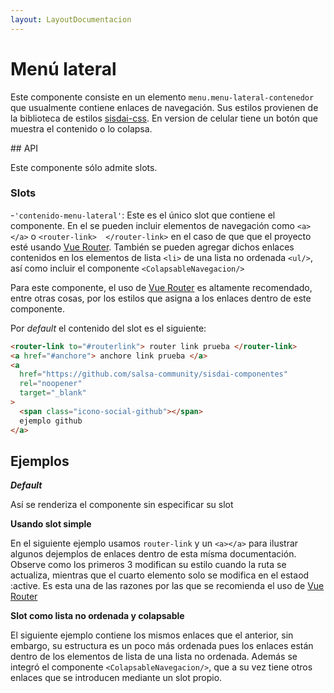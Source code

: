 ```yaml
---
layout: LayoutDocumentacion
---
```


# Menú lateral

Este componente consiste en un elemento `menu.menu-lateral-contenedor` que usualmente contiene enlaces de navegación. Sus estilos provienen de la biblioteca de estilos [sisdai-css](https://github.com/salsa-community/sisdai-css). En version de celular tiene un botón que muestra el contenido o lo colapsa.

<menu-lateral-basico/>

<section id="api">
## API

Este componente sólo admite slots.

### Slots

-`'contenido-menu-lateral'`: Este es el único slot que contiene el componente. En el se pueden incluir elementos de navegación como `<a></a>` o `<router-link>  </router-link>` en el caso de que que el proyecto esté usando [Vue Router](https://router.vuejs.org/). También se pueden agregar dichos enlaces contenidos en los elementos de lista `<li>` de una lista no ordenada `<ul/>`, así como incluir el componente `<ColapsableNavegacion/>`

Para este componente, el uso de [Vue Router](https://router.vuejs.org/) es altamente recomendado, entre otras cosas, por los estilos que asigna a los enlaces dentro de este componente.

Por _default_ el contenido del slot es el siguiente:

```html
<router-link to="#routerlink"> router link prueba </router-link>
<a href="#anchore"> anchore link prueba </a>
<a
  href="https://github.com/salsa-community/sisdai-componentes"
  rel="noopener"
  target="_blank"
>
  <span class="icono-social-github"></span>
  ejemplo github
</a>
```

</section>

<section id="ejemplos">

## Ejemplos

**_Default_**

Así se renderiza el componente sin especificar su slot

<utils-ejemplo-doc ruta="menu-lateral/default.vue"/>

**Usando slot simple**

En el siguiente ejemplo usamos `router-link` y un `<a></a>` para ilustrar algunos dejemplos de enlaces dentro de esta mísma documentación. Observe como los primeros 3 modifican su estilo cuando la ruta se actualiza, mientras que el cuarto elemento solo se modifica en el estaod :active. Es esta una de las razones por las que se recomienda el uso de [Vue Router](https://router.vuejs.org/)

<utils-ejemplo-doc ruta="menu-lateral/basico.vue"/>

**Slot como lista no ordenada y colapsable**

El siguiente ejemplo contiene los mismos enlaces que el anterior, sin embargo, su estructura es un poco más ordenada pues los enlaces están dentro de los elementos de lista de una lista no ordenada. Además se integró el componente `<ColapsableNavegacion/>`, que a su vez tiene otros enlaces que se introducen mediante un slot propio.

<utils-ejemplo-doc ruta="menu-lateral/colapsable.vue"/>

</section>

